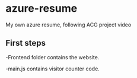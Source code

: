 # azure-resume
My own azure resume, following ACG project video

## First steps

-Frontend folder contains the website.
 
-main.js contains visitor counter code.